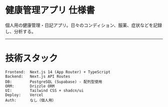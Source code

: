 # 健康管理アプリ 仕様書
個人用の健康管理・日記アプリ。日々のコンディション、服薬、症状などを記録し、分析する。

---

# 技術スタック

```
Frontend:  Next.js 14 (App Router) + TypeScript
Backend:   Next.js API Routes
DB:        PostgreSQL (Supabase) - 配列型使用
ORM:       Drizzle ORM
UI:        Tailwind CSS + shadcn/ui
Deploy:    Vercel
Auth:      なし（個人用）
```